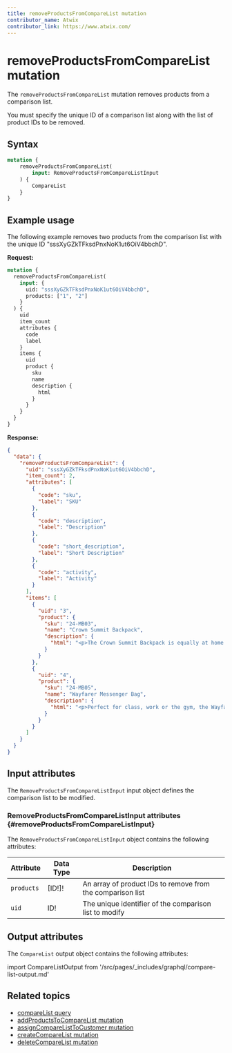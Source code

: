 ```yaml
---
title: removeProductsFromCompareList mutation
contributor_name: Atwix
contributor_link: https://www.atwix.com/
---
```


# removeProductsFromCompareList mutation

The `removeProductsFromCompareList` mutation removes products from a comparison list.

You must specify the unique ID of a comparison list along with the list of product IDs to be removed.

## Syntax

```graphql
mutation {
    removeProductsFromCompareList(
        input: RemoveProductsFromCompareListInput
    ) {
        CompareList
    }
}
```

## Example usage

The following example removes two products from the comparison list with the unique ID "sssXyGZkTFksdPnxNoK1ut6OiV4bbchD".

**Request:**

```graphql
mutation {
  removeProductsFromCompareList(
    input: {
      uid: "sssXyGZkTFksdPnxNoK1ut6OiV4bbchD",
      products: ["1", "2"]
    }
  ) {
    uid
    item_count
    attributes {
      code
      label
    }
    items {
      uid
      product {
        sku
        name
        description {
          html
        }
      }
    }
  }
}
```

**Response:**

```json
{
  "data": {
    "removeProductsFromCompareList": {
      "uid": "sssXyGZkTFksdPnxNoK1ut6OiV4bbchD",
      "item_count": 2,
      "attributes": [
        {
          "code": "sku",
          "label": "SKU"
        },
        {
          "code": "description",
          "label": "Description"
        },
        {
          "code": "short_description",
          "label": "Short Description"
        },
        {
          "code": "activity",
          "label": "Activity"
        }
      ],
      "items": [
        {
          "uid": "3",
          "product": {
            "sku": "24-MB03",
            "name": "Crown Summit Backpack",
            "description": {
              "html": "<p>The Crown Summit Backpack is equally at home in a gym locker, study cube or a pup tent, so be sure yours is packed with books, a bag lunch, water bottles, yoga block, laptop, or whatever else you want in hand. Rugged enough for day hikes and camping trips, it has two large zippered compartments and padded, adjustable shoulder straps.</p>\n<ul>\n<li>Top handle.</li>\n<li>Grommet holes.</li>\n<li>Two-way zippers.</li>\n<li>H 20\" x W 14\" x D 12\".</li>\n<li>Weight: 2 lbs, 8 oz. Volume: 29 L.</li>\n<ul>"
            }
          }
        },
        {
          "uid": "4",
          "product": {
            "sku": "24-MB05",
            "name": "Wayfarer Messenger Bag",
            "description": {
              "html": "<p>Perfect for class, work or the gym, the Wayfarer Messenger Bag is packed with pockets. The dual-buckle flap closure reveals an organizational panel, and the roomy main compartment has spaces for your laptop and a change of clothes. An adjustable shoulder strap and easy-grip handle promise easy carrying.</p>\n<ul>\n<li>Multiple internal zip pockets.</li>\n<li>Made of durable nylon.</li>\n</ul>"
            }
          }
        }
      ]
    }
  }
}
```

## Input attributes

The `RemoveProductsFromCompareListInput` input object defines the comparison list to be modified.

### RemoveProductsFromCompareListInput attributes {#removeProductsFromCompareListInput}

The `RemoveProductsFromCompareListInput` object contains the following attributes:

Attribute |  Data Type | Description
--- | --- | ---
`products` | [ID!]! | An array of product IDs to remove from the comparison list
`uid` | ID! | The unique identifier of the comparison list to modify

## Output attributes

The `CompareList` output object contains the following attributes:

import CompareListOutput from '/src/pages/_includes/graphql/compare-list-output.md'

<CompareListOutput />

## Related topics

*  [compareList query]({{page.baseurl}}/graphql/queries/compare-list.html)
*  [addProductsToCompareList mutation]({{page.baseurl}}/graphql/mutations/add-products-to-compare-list.html)
*  [assignCompareListToCustomer mutation]({{page.baseurl}}/graphql/mutations/assign-compare-list-to-customer.html)
*  [createCompareList mutation]({{page.baseurl}}/graphql/mutations/create-compare-list.html)
*  [deleteCompareList mutation]({{page.baseurl}}/graphql/mutations/delete-compare-list.html)
